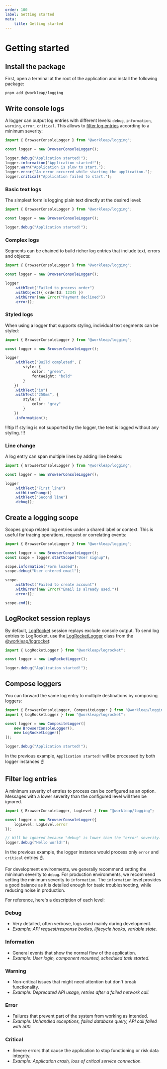 ```yaml
---
order: 100
label: Getting started
meta:
    title: Getting started
---
```


# Getting started

## Install the package

First, open a terminal at the root of the application and install the following package:

```bash
pnpm add @workleap/logging
```

## Write console logs

A logger can output log entries with different levels: `debug`, `information`, `warning`, `error`, `critical`. This allows to [filter log entries](#filter-log-entries) according to a minimum severity:

```ts !#5-9
import { BrowserConsoleLogger } from "@workleap/logging";

const logger = new BrowserConsoleLogger();

logger.debug("Application started!");
logger.information("Application started!");
logger.warn("Application is slow to start.");
logger.error("An error occurred while starting the application.");
logger.critical("Application failed to start.");
```

### Basic text logs

The simplest form is logging plain text directly at the desired level:

```ts !#5
import { BrowserConsoleLogger } from "@workleap/logging";

const logger = new BrowserConsoleLogger();

logger.debug("Application started!");
```

### Complex logs

Segments can be chained to build richer log entries that include text, errors and objects:

```ts !#5-9
import { BrowserConsoleLogger } from "@workleap/logging";

const logger = new BrowserConsoleLogger();

logger
    .withText("Failed to process order")
    .withObject({ orderId: 12345 })
    .withError(new Error("Payment declined"))
    .error();
```

### Styled logs

When using a logger that supports styling, individual text segments can be styled:

```ts !#7-10,14-16
import { BrowserConsoleLogger } from "@workleap/logging";

const logger = new BrowserConsoleLogger();

logger
    .withText("Build completed", {
        style: {
            color: "green",
            fontWeight: "bold"
        }
    })
    .withText("in")
    .withText("250ms", { 
        style: {
            color: "gray"
        } 
    })
    .information();
```

!!!tip
If styling is not supported by the logger, the text is logged without any styling.
!!!

### Line change

A log entry can span multiple lines by adding line breaks:

```ts !#7
import { BrowserConsoleLogger } from "@workleap/logging";

const logger = new BrowserConsoleLogger();

logger
    .withText("First line")
    .withLineChange()
    .withText("Second line")
    .debug();
```

## Create a logging scope

Scopes group related log entries under a shared label or context. This is useful for tracing operations, request or correlating events:

```ts !#4
import { BrowserConsoleLogger } from "@workleap/logging";

const logger = new BrowserConsoleLogger();
const scope = logger.startScope("User signup");

scope.information("Form loaded");
scope.debug("User entered email");

scope.
    .withText("Failed to create account")
    .withError(new Error("Email is already used."))
    .error();

scope.end();
```

## LogRocket session replays

By default, [LogRocket](https://logrocket.com/) session replays exclude console output. To send log entries to LogRocket, use the [LogRocketLogger](https://workleap.github.io/wl-telemetry/honeycomb/reference/logrocketlogger) class from the [@workleap/logrocket](https://www.npmjs.com/package/@workleap/logrocket):

```ts !#3
import { LogRocketLogger } from "@workleap/logrocket";

const logger = new LogRocketLogger();

logger.debug("Application started!");
```

## Compose loggers

You can forward the same log entry to multiple destinations by composing loggers:

```ts !#4-7
import { BrowserConsoleLogger, CompositeLogger } from "@workleap/logging";
import { LogRocketLogger } from "@workleap/logrocket";

const logger = new CompositeLogger([
    new BrowserConsoleLogger(),
    new LogRocketLogger()
]);

logger.debug("Application started!");
```

In the previous example, `Application started!` will be processed by both logger instances :point_up:

## Filter log entries

A minimum severity of entries to process can be configured as an option. Messages with a lower severity than the configured level will then be ignored.

```ts !#4
import { BrowserConsoleLogger, LogLevel } from "@workleap/logging";

const logger = new BrowserConsoleLogger({
    logLevel: LogLevel.error
});

// Will be ignored because "debug" is lower than the "error" severity.
logger.debug("Hello world!");
```

In the previous example, the logger instance would process only `error` and `critical` entries :point_up:.

For development environments, we generally recommend setting the minimum severity to `debug`. For production environments, we recommend setting the minimum severity to `information`. The `information` level provides a good balance as it is detailed enough for basic troubleshooting, while reducing noise in production.

For reference, here's a description of each level:

### Debug

- Very detailed, often verbose, logs used mainly during development.
- _Example: API request/response bodies, lifecycle hooks, variable state._

### Information

- General events that show the normal flow of the application.
- _Example: User login, component mounted, scheduled task started._

### Warning

- Non-critical issues that might need attention but don't break functionality.
- _Example: Deprecated API usage, retries after a failed network call._

### Error

- Failures that prevent part of the system from working as intended.
- _Example: Unhandled exceptions, failed database query, API call failed with 500._

### Critical

- Severe errors that cause the application to stop functioning or risk data integrity.
- _Example: Application crash, loss of critical service connection._






